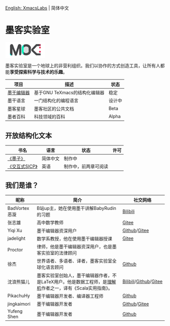 [English: XmacsLabs](README_EN.md) | 简体中文

# 墨客实验室
<img src="profile/XmacsLabs.png" width = "25%" height = "25%" alt="logo" align=center />

墨客实验室是一个地球上的非营利组织。我们以协作的方式创造工具，让所有人都能**享受探索科学与技术的乐趣**。

| 项目 | 描述 | 状态 |
|---------|------|--------|
| [墨干编辑器](https://mogan.app) | 基于GNU TeXmacs的结构化编辑器 | 稳定 |
| 墨干语言 | 一门结构化的编程语言 | 设计中  |
| 墨客星球 | 墨客社区的公共文档 | Beta |
| 墨者百科 | 科技领域的百科 | Alpha |

## 开放结构化文本

| 书名  | 语言  | 状态 | 许可 |
|------|------|------|-----|
| [《墨子》](https://gitee.com/XmacsLabs/mozi) | 简体中文 | 制作中 | |
| [《交互式SICP》](https://gitee.com/XmacsLabs/interactive-sicp) | 英语 | 制作中，前两章可阅读 | |

## 我们是谁？
| 昵称 | 简介 | 社交网络 |
|------|------|----------|
| BadVortex恶漩 | B站up主，她在使用墨干讲解BabyRudin的习题 | [Bilibili](https://space.bilibili.com/32125090) |
| 张志雄 | 高中数学教师 | [Gitee](https://gitee.com/zzx87) |
| Yiqi Xu | 墨干编辑器资深用户 | [Github](https://github.com/YiqiXu)/[Gitee](https://gitee.com/xuyiqi1)
| jadelight | 数学系教授，他在使用墨干编辑器授课 | [Gitee](https://gitee.com/jadelight) |
| Proctor | 律师，他是墨干编辑器资深用户，也是墨客实验室的法律顾问 | |
| 徐杰 | 世界语者、多语者、译者，墨客实验室全球化语言顾问 | [Github](https://github.com/xujie8410) |
| 沈浪熊猫儿 | 墨客实验室创始人，墨干编辑器作者，不是LaTeX用户。他是数据工程师，是[理解机](https://gitee.com/komprenilo/liga)作者之一，译有《Scala实用指南》。| [Bilibili](https://space.bilibili.com/28058658)/[Github](https://github.com/darcy-shen)/[Gitee](https://gitee.com/darcyshen) |
| PikachuHy | 墨干编辑器开发者、编译器工程师| [Github](github.com/PikachuHy) |
| jingkaimori | 墨干编辑器开发者 | [Github](https://github.com/jingkaimori)/[Gitee](https://gitee.com/jingkaimori) |
| Yufeng Shen | 墨干编辑器开发者 | [Github](https://github.com/Yufeng-shen) |

